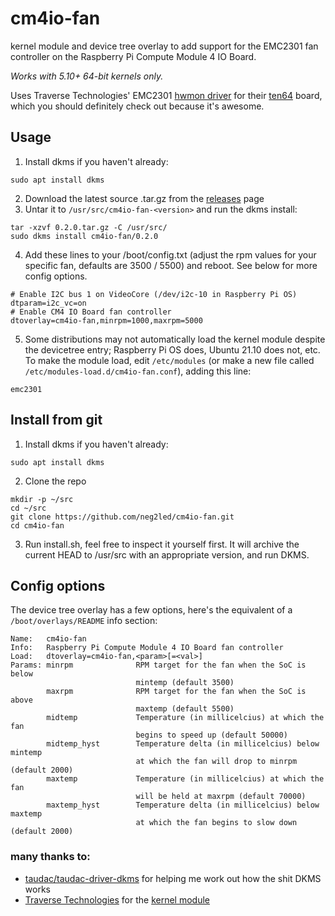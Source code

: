 # cm4io-fan

kernel module and device tree overlay to add support for the EMC2301 fan controller on the Raspberry Pi Compute Module 4 IO Board.

*Works with 5.10+ 64-bit kernels only.*

Uses Traverse Technologies' EMC2301 [hwmon driver](https://gitlab.traverse.com.au/ls1088firmware/traverse-sensors) for their [ten64](https://www.crowdsupply.com/traverse-technologies/ten64) board, which you should definitely check out because it's awesome.

## Usage
1. Install dkms if you haven't already:
```
sudo apt install dkms
```
2. Download the latest source .tar.gz from the [releases](https://github.com/neg2led/cm4io-fan/releases/) page
3. Untar it to `/usr/src/cm4io-fan-<version>` and run the dkms install:
```
tar -xzvf 0.2.0.tar.gz -C /usr/src/
sudo dkms install cm4io-fan/0.2.0
```
4. Add these lines to your /boot/config.txt (adjust the rpm values for your specific fan, defaults are 3500 / 5500) and reboot.
   See below for more config options.
```
# Enable I2C bus 1 on VideoCore (/dev/i2c-10 in Raspberry Pi OS)
dtparam=i2c_vc=on
# Enable CM4 IO Board fan controller
dtoverlay=cm4io-fan,minrpm=1000,maxrpm=5000
```
5. Some distributions may not automatically load the kernel module despite the devicetree entry; Raspberry Pi OS does, Ubuntu 21.10 does not, etc. 
   To make the module load, edit `/etc/modules` (or make a new file called `/etc/modules-load.d/cm4io-fan.conf`), adding this line:
```
emc2301
```

## Install from git
1. Install dkms if you haven't already:
```
sudo apt install dkms
```
2. Clone the repo
```
mkdir -p ~/src
cd ~/src
git clone https://github.com/neg2led/cm4io-fan.git
cd cm4io-fan
```
3. Run install.sh, feel free to inspect it yourself first. It will archive the current HEAD to /usr/src with an appropriate version, and run DKMS.


## Config options
The device tree overlay has a few options, here's the equivalent of a `/boot/overlays/README` info section:

```
Name:   cm4io-fan
Info:   Raspberry Pi Compute Module 4 IO Board fan controller
Load:   dtoverlay=cm4io-fan,<param>[=<val>]
Params: minrpm              RPM target for the fan when the SoC is below 
                            mintemp (default 3500)
        maxrpm              RPM target for the fan when the SoC is above
                            maxtemp (default 5500)
        midtemp             Temperature (in millicelcius) at which the fan
                            begins to speed up (default 50000)
        midtemp_hyst        Temperature delta (in millicelcius) below mintemp
                            at which the fan will drop to minrpm (default 2000)
        maxtemp             Temperature (in millicelcius) at which the fan 
                            will be held at maxrpm (default 70000)
        maxtemp_hyst        Temperature delta (in millicelcius) below maxtemp
                            at which the fan begins to slow down (default 2000)
```

### many thanks to:
- [taudac/taudac-driver-dkms](https://github.com/taudac/taudac-driver-dkms) for helping me work out how the shit DKMS works
- [Traverse Technologies](https://traverse.com.au) for the [kernel module](https://gitlab.traverse.com.au/ls1088firmware/traverse-sensors)
